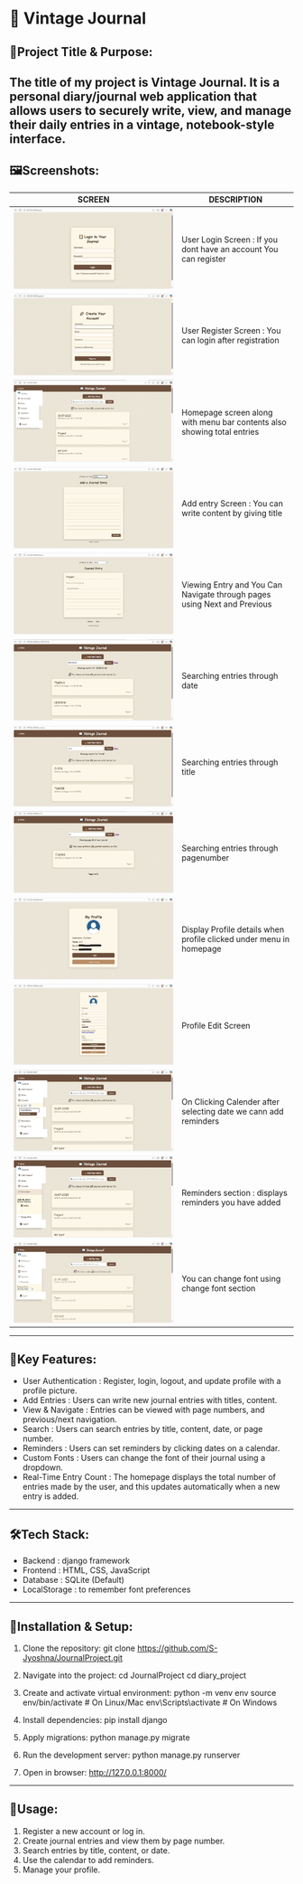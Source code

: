 # 📖 Vintage Journal

## 🎯Project Title & Purpose:

 The title of my project is Vintage Journal. It is a personal diary/journal web application that allows users to securely write, view, and manage their daily entries in a vintage, notebook-style interface.
---
## 🖼️Screenshots:

| SCREEN                                          | DESCRIPTION                                                              |
|-------------------------------------------------|--------------------------------------------------------------------------|
| ![Login](diary_project/screenshots/login.jpeg)           | User Login Screen : If you dont have an account You can register         |
| ![Register](diary_project/screenshots/register.jpeg)     | User Register Screen : You can login after registration                  |
| ![Homepage](diary_project/screenshots/homepage.jpeg)     | Homepage screen along with menu bar contents also showing total entries  |
| ![AddEntry](diary_project/screenshots/addentry.jpeg)     | Add entry Screen : You can write content by giving title                 |
| ![ViewEntry](diary_project/screenshots/viewentry.jpeg)   | Viewing Entry and You Can Navigate through pages using Next and Previous |
| ![SearchDate](diary_project/screenshots/searchdate.jpeg) | Searching entries through date                                           |
| ![SearchTitle](diary_project/screenshots/SearchTitle.jpeg) | Searching entries through title                                          |
| ![SearchPageno](diary_project/screenshots/searchpageno.jpeg) | Searching entries through pagenumber                                     |
| ![DisplayProf](diary_project/screenshots/displayprofdet.jpeg) | Display Profile details when profile clicked under menu in homepage      |
| ![EditProfile](diary_project/screenshots/editprof.jpeg)  | Profile Edit Screen                                                      |
| ![addrem](diary_project/screenshots/addrem.jpeg)         | On Clicking Calender after selecting date we cann add reminders          |
| ![rem](diary_project/screenshots/rem.jpeg)               | Reminders section : displays reminders you have added                    |
| ![font](diary_project/screenshots/font.jpeg)             | You can change font using change font section                            |

---
## 🔐Key Features:
* User Authentication : Register, login, logout, and update profile with a profile picture.
* Add Entries : Users can write new journal entries with titles, content.
* View & Navigate : Entries can be viewed with page numbers, and previous/next navigation.
* Search : Users can search entries by title, content, date, or page number.
* Reminders : Users can set reminders by clicking dates on a calendar.
* Custom Fonts : Users can change the font of their journal using a dropdown.
* Real-Time Entry Count : The homepage displays the total number of entries made by the user, and this updates automatically when a new entry is added.
---
## 🛠️Tech Stack: 
* Backend : django framework 
* Frontend : HTML, CSS, JavaScript
* Database : SQLite (Default)
* LocalStorage : to remember font preferences
---
## 📌Installation & Setup:
1. Clone the repository:
   git clone https://github.com/S-Jyoshna/JournalProject.git

2. Navigate into the project:
   cd JournalProject
   cd diary_project

3. Create and activate virtual environment:
   python -m venv env
   source env/bin/activate   # On Linux/Mac
   env\Scripts\activate      # On Windows

4. Install dependencies:
   pip install django

5. Apply migrations:
   python manage.py migrate

6. Run the development server:
   python manage.py runserver

7. Open in browser:
   http://127.0.0.1:8000/
---
## 📜Usage:
1. Register a new account or log in.
2. Create journal entries and view them by page number.
3. Search entries by title, content, or date.
4. Use the calendar to add reminders.
5. Manage your profile.
